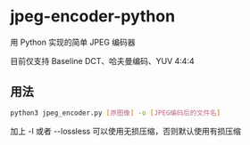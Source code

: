 # jpeg-encoder-python

用 Python 实现的简单 JPEG 编码器

目前仅支持 Baseline DCT、哈夫曼编码、YUV 4:4:4

## 用法

```bash
python3 jpeg_encoder.py [原图像] -o [JPEG编码后的文件名]
```

加上 -l 或者 --lossless 可以使用无损压缩，否则默认使用有损压缩
